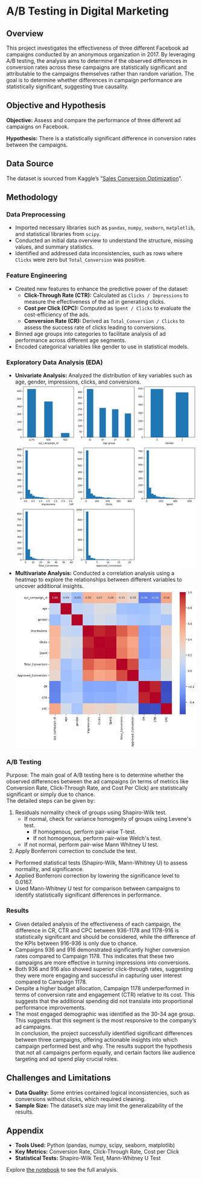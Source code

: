 # A/B Testing in Digital Marketing

## Overview
This project investigates the effectiveness of three different Facebook ad campaigns conducted by an anonymous organization in 2017. By leveraging A/B testing, the analysis aims to determine if the observed differences in conversion rates across these campaigns are statistically significant and attributable to the campaigns themselves rather than random variation. The goal is to determine whether differences in campaign performance are statistically significant, suggesting true causality.

## Objective and Hypothesis
**Objective:** Assess and compare the performance of three different ad campaigns on Facebook.

**Hypothesis:** There is a statistically significant difference in conversion rates between the campaigns.

## Data Source
The dataset is sourced from Kaggle’s “[Sales Conversion Optimization](https://www.kaggle.com/datasets/loveall/clicks-conversion-tracking/data)”.

## Methodology

### Data Preprocessing
- Imported necessary libraries such as `pandas`, `numpy`, `seaborn`, `matplotlib`, and statistical libraries from `scipy`.
- Conducted an initial data overview to understand the structure, missing values, and summary statistics.
- Identified and addressed data inconsistencies, such as rows where `Clicks` were zero but `Total_Conversion` was positive.

### Feature Engineering
- Created new features to enhance the predictive power of the dataset:
  - **Click-Through Rate (CTR):** Calculated as `Clicks / Impressions` to measure the effectiveness of the ad in generating clicks.
  - **Cost per Click (CPC):** Computed as `Spent / Clicks` to evaluate the cost-efficiency of the ads.
  - **Conversion Rate (CR):** Derived as `Total_Conversion / Clicks` to assess the success rate of clicks leading to conversions.
- Binned age groups into categories to facilitate analysis of ad performance across different age segments.
- Encoded categorical variables like gender to use in statistical models.

### Exploratory Data Analysis (EDA)
- **Univariate Analysis:** Analyzed the distribution of key variables such as age, gender, impressions, clicks, and conversions.
  <img src="https://github.com/Anokhi-hirsch/A-B-testing-on-Ad-campaigns/blob/main/visualization/univariate%20distribution.png" alt="Univariate Distribution" width="650"/>
- **Multivariate Analysis:** Conducted a correlation analysis using a heatmap to explore the relationships between different variables to uncover additional insights.
  <img src="https://github.com/Anokhi-hirsch/A-B-testing-on-Ad-campaigns/blob/main/visualization/multivariate%20analysis%20heatmap.png" alt="Multivariate Analysis Heatmap" width="650"/>

### A/B Testing  
Purpose: The main goal of A/B testing here is to determine whether the observed differences between the ad campaigns (in terms of metrics like Conversion Rate, Click-Through Rate, and Cost Per Click) are statistically significant or simply due to chance.   
The detailed steps can be given by:

1. Residuals normality check of groups using Shapiro-Wilk test.  
    - If normal, check for variance homogenity of groups using Levene's test.  
        - If homogenous, perform pair-wise T-test.  
        - If not homogenous, perform pair-wise Welch's test.  
    - If not normal, perform pair-wise Mann Whitney U test.  
2. Apply Bonferroni correction to conclude the test.    

- Performed statistical tests (Shapiro-Wilk, Mann-Whitney U) to assess normality, and significance.
- Applied Bonferroni correction by lowering the significance level to 0.0167.
- Used Mann-Whitney U test for comparison between campaigns to identify statistically significant differences in performance.

### Results
- Given detailed analysis of the effectiveness of each campaign, the difference in CR, CTR and CPC between 936-1178 and 1178-916 is statistically significant and should be considered, while the difference of the KPIs between 916-936 is only due to chance.
- Campaigns 936 and 916 demonstrated significantly higher conversion rates compared to Campaign 1178. This indicates that these two campaigns are more effective in turning impressions into conversions.
- Both 936 and 916 also showed superior click-through rates, suggesting they were more engaging and successful in capturing user interest compared to Campaign 1178.
- Despite a higher budget allocation, Campaign 1178 underperformed in terms of conversion rate and engagement (CTR) relative to its cost. This suggests that the additional spending did not translate into proportional performance improvements.
- The most engaged demographic was identified as the 30-34 age group. This suggests that this segment is the most responsive to the company’s ad campaigns.  
In conclusion, the project successfully identified significant differences between three campaigns, offering actionable insights into which campaign performed best and why. The results support the hypothesis that not all campaigns perform equally, and certain factors like audience targeting and ad spend play crucial roles.

## Challenges and Limitations
- **Data Quality:** Some entries contained logical inconsistencies, such as conversions without clicks, which required cleaning.
- **Sample Size:** The dataset’s size may limit the generalizability of the results.

## Appendix
- **Tools Used:** Python (pandas, numpy, scipy, seaborn, matplotlib)
- **Key Metrics:** Conversion Rate, Click-Through Rate, Cost per Click
- **Statistical Tests:** Shapiro-Wilk Test, Mann-Whitney U Test

Explore [the notebook](https://github.com/Anokhi-hirsch/A-B-testing-on-Ad-campaigns/blob/main/ab%20testing%20in%20digital%20marketing.ipynb) to see the full analysis.
